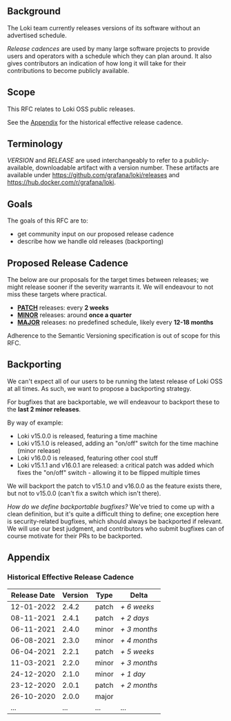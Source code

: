 ## Background

The Loki team currently releases versions of its software without an advertised schedule.

*Release cadences* are used by many large software projects to provide users and operators with a schedule which they can plan around. It also gives contributors an indication of how long it will take for their contributions to become publicly available.

## Scope

This RFC relates to Loki OSS public releases.

See the [Appendix](#Appendix) for the historical effective release cadence.

## Terminology

*VERSION* and *RELEASE* are used interchangeably to refer to a publicly-available, downloadable artifact with a version number. These artifacts are available under https://github.com/grafana/loki/releases and https://hub.docker.com/r/grafana/loki.

## Goals

The goals of this RFC are to:

- get community input on our proposed release cadence
- describe how we handle old releases (backporting)

## Proposed Release Cadence

The below are our proposals for the target times between releases; we might release sooner if the severity warrants it. We will endeavour to not miss these targets where practical.

- **[PATCH](https://semver.org/#spec-item-6)** releases: every **2 weeks**
- **[MINOR](https://semver.org/#spec-item-7)** releases: around **once a quarter**
- **[MAJOR](https://semver.org/#spec-item-8)** releases: no predefined schedule, likely every **12-18 months**

Adherence to the Semantic Versioning specification is out of scope for this RFC.

## Backporting

We can't expect all of our users to be running the latest release of Loki OSS at all times. As such, we want to propose a backporting strategy.

For bugfixes that are backportable, we will endeavour to backport these to the **last 2 minor releases**.

By way of example:

- Loki v15.0.0 is released, featuring a time machine
- Loki v15.1.0 is released, adding an "on/off" switch for the time machine (minor release)
- Loki v16.0.0 is released, featuring other cool stuff
- Loki v15.1.1 and v16.0.1 are released: a critical patch was added which fixes the "on/off" switch - allowing it to be flipped multiple times

We will backport the patch to v15.1.0 and v16.0.0 as the feature exists there, but not to v15.0.0 (can't fix a switch which isn't there).

_How do we define backportable bugfixes?_ We've tried to come up with a clean definition, but it's quite a difficult thing to define; one exception here is security-related bugfixes, which should always be backported if relevant. We will use our best judgment, and contributors who submit bugfixes can of course motivate for their PRs to be backported.

## Appendix

### Historical Effective Release Cadence

| Release Date | Version | Type  | Delta        |
| ------------ | ------- | ----- | ------------ |
| 12-01-2022   | 2.4.2   | patch | *+ 6 weeks*  |
| 08-11-2021   | 2.4.1   | patch | *+ 2 days*   |
| 06-11-2021   | 2.4.0   | minor | *+ 3 months* |
| 06-08-2021   | 2.3.0   | minor | *+ 4 months* |
| 06-04-2021   | 2.2.1   | patch | *+ 5 weeks*  |
| 11-03-2021   | 2.2.0   | minor | *+ 3 months* |
| 24-12-2020   | 2.1.0   | minor | *+ 1 day*    |
| 23-12-2020   | 2.0.1   | patch | *+ 2 months* |
| 26-10-2020   | 2.0.0   | major |              |
| ...          | ...     | ...   | ...          |
